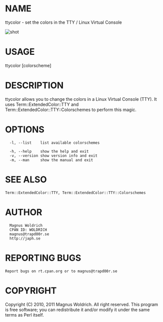 # NAME

  ttycolor - set the colors in the TTY / Linux Virtual Console

  ![shot][0]

# USAGE

  ttycolor [colorscheme]

# DESCRIPTION

ttycolor allows you to change the colors in a Linux Virtual Console (TTY).
It uses Term::ExtendedColor::TTY and Term::ExtendedColor::TTY::Colorschemes to
perform this magic.

# OPTIONS
      -l, --list    list available colorschemes

      -h, --help    show the help and exit
      -v, --version show version info and exit
      -m, --man     show the manual and exit

# SEE ALSO
    Term::ExtendedColor::TTY, Term::ExtendedColor::TTY::Colorschemes

# AUTHOR
      Magnus Woldrich
      CPAN ID: WOLDRICH
      magnus@trapd00r.se
      http://japh.se

# REPORTING BUGS
    Report bugs on rt.cpan.org or to magnus@trapd00r.se

# COPYRIGHT

Copyright (C) 2010, 2011 Magnus Woldrich. All right reserved. This program is
free software; you can redistribute it and/or modify it under the same
terms as Perl itself.

  [0]: http://devel.japh.se/App%3a%3aTTYcolor/ttycolor.png
